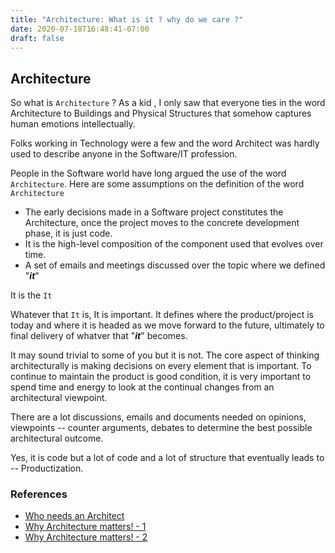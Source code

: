 ```yaml
---
title: "Architecture: What is it ? why do we care ?"
date: 2020-07-18T16:48:41-07:00
draft: false
---
```


## Architecture

So what is `Architecture` ? As a kid , I only saw that everyone ties in the word Architecture to Buildings and Physical Structures that somehow captures human emotions intellectually.

Folks working in Technology were a few and the word Architect was hardly used
to describe anyone in the Software/IT profession.

People in the Software world have long argued the use of the word `Architecture`.
Here are some assumptions on the definition of the word `Architecture`

- The early decisions made in a Software project constitutes the Architecture, once the project moves to the concrete development phase, it is just code.
- It is the high-level composition of the component used that evolves over time.
- A set of emails and meetings discussed over the topic where we defined "__*it*__"

It is the `It`

Whatever that `It` is, It is important. It defines where the product/project is
today and where it is headed as we move forward to the future, ultimately
to final delivery of whatver that "__*it*__" becomes.

It may sound trivial to some of you but it is not. The core aspect of thinking architecturally is making decisions on every element that is important. To continue to maintain the product is good condition, it is very important to spend time and energy to look at the continual changes from an architectural viewpoint.

There are a lot discussions, emails and documents needed on opinions, viewpoints -- counter arguments, debates to determine the best possible architectural outcome.

Yes, it is code but a lot of code and a lot of structure that eventually leads to -- Productization.

### References

- [Who needs an Architect](https://martinfowler.com/ieeeSoftware/whoNeedsArchitect.pdf)
- [Why Architecture matters! - 1](https://medium.com/nerd-for-tech/software-architecture-matters-part-1-f98dc387640)
- [Why Architecture matters! - 2](https://medium.com/nerd-for-tech/why-architecture-matters-part-2-4b8bca38a4c6)


